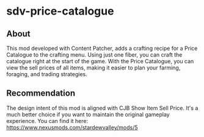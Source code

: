 # sdv-price-catalogue

## About

This mod developed with Content Patcher, adds a crafting recipe for a Price Catalogue to the crafting menu. Using just one fiber, you can craft the catalogue right at the start of the game. With the Price Catalogue, you can view the sell prices of all items, making it easier to plan your farming, foraging, and trading strategies.

## Recommendation

The design intent of this mod is aligned with CJB Show Item Sell Price. It's a much better choice if you want to maintain the original gameplay experience. You can find it here: https://www.nexusmods.com/stardewvalley/mods/5